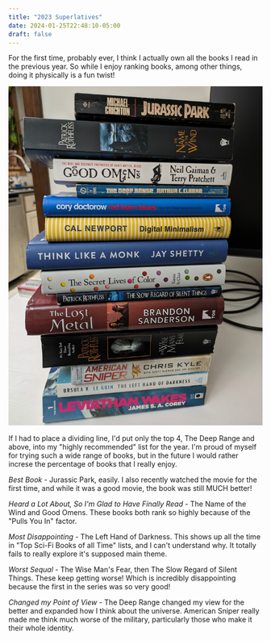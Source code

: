 ```yaml
---
title: "2023 Superlatives"
date: 2024-01-25T22:48:10-05:00
draft: false
---
```


For the first time, probably ever, I think I actually own all the books I read in the previous year. So while I enjoy ranking books, among other things, doing it physically is a fun twist!

![/2024-1-25-2023-Superlatives.jpeg](/2024-1-25-2023-Superlatives.jpeg)

If I had to place a dividing line, I'd put only the top 4, The Deep Range and above, into my "highly recommended" list for the year. I'm proud of myself for trying such a wide range of books, but in the future I would rather increse the percentage of books that I really enjoy.

_Best Book_ - Jurassic Park, easily. I also recently watched the movie for the first time, and while it was a good movie, the book was still MUCH better!

_Heard a Lot About, So I'm Glad to Have Finally Read_ - The Name of the Wind and Good Omens. These books both rank so highly because of the "Pulls You In" factor.

_Most Disappointing_ - The Left Hand of Darkness. This shows up all the time in "Top Sci-Fi Books of all Time" lists, and I can't understand why. It totally fails to really explore it's supposed main theme.

_Worst Sequal_ - The Wise Man's Fear, then The Slow Regard of Silent Things. These keep getting worse! Which is incredibly disappointing because the first in the series was so very good!

_Changed my Point of View_ - The Deep Range changed my view for the better and expanded how I think about the universe. American Sniper really made me think much worse of the military, particularly those who make it their whole identity.
